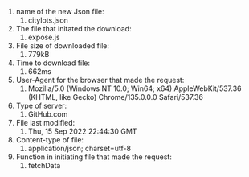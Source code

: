 1. name of the new Json file: 
   1. citylots.json
2. The file that initated the download: 
   1. expose.js
3. File size of downloaded file: 
   1. 779kB
4. Time to download file: 
   1. 662ms
5. User-Agent for the browser that made the request: 
   1. Mozilla/5.0 (Windows NT 10.0; Win64; x64) AppleWebKit/537.36 (KHTML, like Gecko) Chrome/135.0.0.0 Safari/537.36
6. Type of server:
   1. GitHub.com
7. File last modified:
   1. Thu, 15 Sep 2022 22:44:30 GMT
8. Content-type of file:
   1. application/json; charset=utf-8
9. Function in initiating file that made the request:
   1.  fetchData
